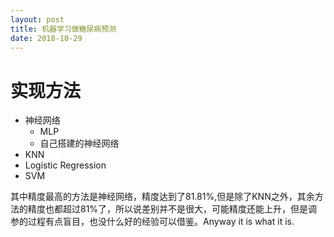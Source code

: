 ```yaml
---
layout: post
title: 机器学习做糖尿病预测
date: 2018-10-29
---
```

# 实现方法
- 神经网络
  + MLP
  + 自己搭建的神经网络
- KNN
- Logistic Regression
- SVM

其中精度最高的方法是神经网络，精度达到了81.81%,但是除了KNN之外，其余方法的精度也都超过81%了，所以说差别并不是很大，可能精度还能上升，但是调参的过程有点盲目，也没什么好的经验可以借鉴。Anyway it is what it is.
